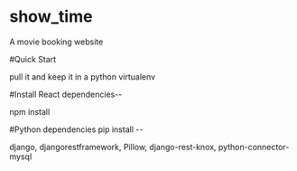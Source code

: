 # show_time

A movie booking website

#Quick Start

pull it and keep it in a python virtualenv

#Install React dependencies--

npm install

#Python dependencies
pip install --

django,
djangorestframework,
Pillow,
django-rest-knox,
python-connector-mysql
